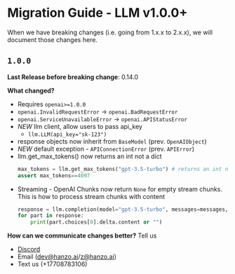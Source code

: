 # Migration Guide - LLM v1.0.0+ 

When we have breaking changes (i.e. going from 1.x.x to 2.x.x), we will document those changes here.


## `1.0.0` 

**Last Release before breaking change**: 0.14.0

**What changed?**

- Requires `openai>=1.0.0`
- `openai.InvalidRequestError` → `openai.BadRequestError`
- `openai.ServiceUnavailableError` → `openai.APIStatusError`
- *NEW* llm client, allow users to pass api_key
    - `llm.LLM(api_key="sk-123")`
- response objects now inherit from `BaseModel` (prev. `OpenAIObject`)
- *NEW* default exception - `APIConnectionError` (prev. `APIError`)
- llm.get_max_tokens() now returns an int not a dict
    ```python
    max_tokens = llm.get_max_tokens("gpt-3.5-turbo") # returns an int not a dict 
    assert max_tokens==4097
    ```
- Streaming - OpenAI Chunks now return `None` for empty stream chunks. This is how to process stream chunks with content
    ```python
    response = llm.completion(model="gpt-3.5-turbo", messages=messages, stream=True)
    for part in response:
        print(part.choices[0].delta.content or "")
    ```

**How can we communicate changes better?**
Tell us
- [Discord](https://discord.com/invite/XthHQQj)
- Email (dev@hanzo.ai/z@hanzo.ai)
- Text us (+17708783106)
